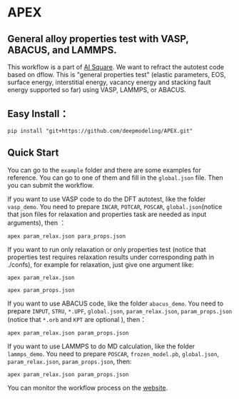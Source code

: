# APEX
## General alloy properties test with VASP, ABACUS, and LAMMPS.
This workflow is a part of [AI Square](https://aissquare.com/). We want to refract the autotest code based on dflow. 
This is "general properties test" (elastic parameters, EOS, surface energy, interstitial energy, vacancy energy and stacking fault energy supported so far) using VASP, LAMMPS, or ABACUS.

## Easy Install：
```
pip install "git+https://github.com/deepmodeling/APEX.git"
```

## Quick Start
You can go to the `example` folder and there are some examples for reference. You can go to one of them and fill in the `global.json` file. Then you can submit the workflow.

If you want to use VASP code to do the DFT autotest, like the folder `vasp_demo`. You need to prepare `INCAR`, `POTCAR`, `POSCAR`, `global.json`(notice that json files for relaxation and properties task are needed as input arguments), then ：
``` 
apex param_relax.json para_props.json
```
If you want to run only relaxation or only properties test (notice that properties test requires relaxation results under corresponding path in ./confs), for example for relaxation, just give one argument like:
``` 
apex param_relax.json
```
``` 
apex param_props.json
```

If you want to use ABACUS code, like the folder `abacus_demo`. You need to prepare `INPUT`, `STRU`, `*.UPF`, `global.json`, `param_relax.json`, `param_props.json` (notice that `*.orb` and `KPT` are optional ), then：
```
apex param_relax.json param_props.json
```

If you want to use LAMMPS to do MD calculation, like the folder `lammps_demo`. You need to prepare `POSCAR`, `frozen_model.pb`, `global.json`, `param_relax.json`, `param_props.json`, then:
```
apex param_relax.json param_props.json
```

You can monitor the workflow process on the [website](https://workflows.deepmodeling.com).


